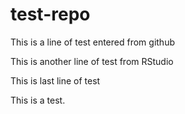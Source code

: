 # test-repo

This is a line of test entered from github

This is another line of test from RStudio

This is last line of test

This is a test.
